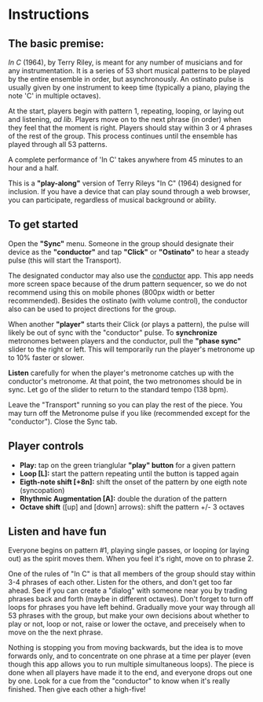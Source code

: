 # Instructions

## The basic premise:
_In C_ (1964), by Terry Riley, is meant for any number of musicians and for any instrumentation. It is a series of 53 short musical patterns to be played by the entire ensemble in order, but asynchronously. An ostinato pulse is usually given by one instrument to keep time (typically a piano, playing the note 'C' in multiple octaves).

At the start, players begin with pattern 1, repeating, looping, or laying out and listening, _ad lib._ Players move on to the next phrase (in order) when they feel that the moment is right. Players should stay within 3 or 4 phrases of the rest of the group. This process continues until the ensemble has played through all 53 patterns.

A complete performance of 'In C' takes anywhere from 45 minutes to an hour and a half.

This is a **"play-along"** version of Terry Rileys "In C" (1964) designed for inclusion. If you have a device that can play sound through a web browser, you can participate, regardless of musical background or ability.

## To get started

Open the **"Sync"** menu. Someone in the group should designate their device as the **"conductor"** and tap **"Click"** or **"Ostinato"** to hear a steady pulse (this will start the Transport). 

The designated conductor may also use the [conductor](/conductor.html) app. This app needs more screen space because of the drum pattern sequencer, so we do not recommend using this on mobile phones (800px width or better recommended). Besides the ostinato (with volume control), the conductor also can be used to project directions for the group.

When another **"player"** starts their Click (or plays a pattern), the pulse will likely be out of sync with the "conductor" pulse. To **synchronize**  metronomes between players and the conductor, pull the **"phase sync"** slider to the right or left. This will temporarily run the player's metronome up to 10% faster or slower. 

**Listen** carefully for when the player's metronome catches up with the conductor's metronome. At that point, the two metronomes should be in sync. Let go of the slider to return to the standard tempo (138 bpm).

Leave the "Transport" running so you can play the rest of the piece. You may turn off the Metronome pulse if you like (recommended except for the "conductor"). Close the Sync tab.

## Player controls
- **Play:** tap on the green trianglular **"play" button** for a given pattern
- **Loop [L]:** start the pattern repeating until the button is tapped again
- **Eigth-note shift [+8n]:** shift the onset of the pattern by one eigth note (syncopation)
- **Rhythmic Augmentation [A]:** double the duration of the pattern
- **Octave shift** ([up] and [down] arrows): shift the pattern +/- 3 octaves 

## Listen and have fun
Everyone begins on pattern #1, playing single passes, or looping (or laying out) as the spirit moves them. When you feel it's right, move on to phrase 2. 

One of the rules of "In C" is that all members of the group should stay within 3-4 phrases of each other. Listen for the others, and don't get too far ahead. See if you can create a "dialog" with someone near you by trading phrases back and forth (maybe in different octaves). Don't forget to turn off loops for phrases you have left behind. Gradually move your way through all 53 phrases with the group, but make your own decisions about whether to play or not, loop or not, raise or lower the octave, and preceisely when to move on the the next phrase.

Nothing is stopping you from moving backwards, but the idea is to move forwards only, and to concentrate on one phrase at a time per player (even though this app allows you to run multiple simultaneous loops). The piece is done when all players have made it to the end, and everyone drops out one by one. Look for a cue from the "conductor" to know when it's really finished. Then give each other a high-five!
